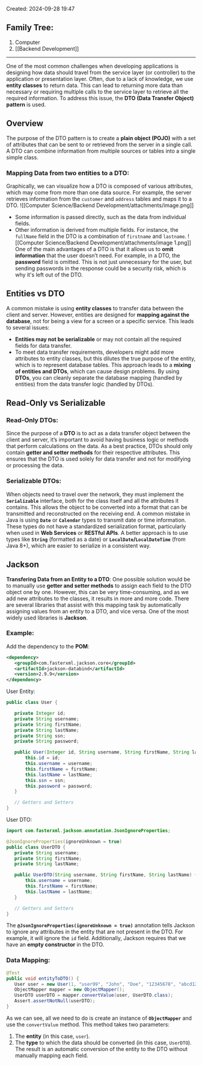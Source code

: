 Created: 2024-09-28 19:47
## Family Tree:
1. Computer
2. [[Backend Development]]
-- -
One of the most common challenges when developing applications is designing how data should travel from the service layer (or controller) to the application or presentation layer. Often, due to a lack of knowledge, we use **entity classes** to return data. This can lead to returning more data than necessary or requiring multiple calls to the service layer to retrieve all the required information.
To address this issue, the **DTO (Data Transfer Object) pattern** is used.
## Overview
The purpose of the DTO pattern is to create a **plain object (POJO)** with a set of attributes that can be sent to or retrieved from the server in a single call. A DTO can combine information from multiple sources or tables into a single simple class.
### Mapping Data from two entities to a DTO:
Graphically, we can visualize how a DTO is composed of various attributes, which may come from more than one data source. For example, the server retrieves information from the `customer` and `address` tables and maps it to a DTO.
![[Computer Science/Backend Development/attachments/image.png]]
- Some information is passed directly, such as the data from individual fields.
- Other information is derived from multiple fields. For instance, the `fullName` field in the DTO is a combination of `firstname` and `lastname`.
![[Computer Science/Backend Development/attachments/image 1.png]]
One of the main advantages of a DTO is that it allows us to **omit information** that the user doesn’t need. For example, in a DTO, the **password** field is omitted. This is not just unnecessary for the user, but sending passwords in the response could be a security risk, which is why it's left out of the DTO.
## Entities vs DTO
A common mistake is using **entity classes** to transfer data between the client and server. However, entities are designed for **mapping against the database**, not for being a view for a screen or a specific service. This leads to several issues:
- **Entities may not be serializable** or may not contain all the required fields for data transfer.
- To meet data transfer requirements, developers might add more attributes to entity classes, but this dilutes the true purpose of the entity, which is to represent database tables.
This approach leads to a **mixing of entities and DTOs**, which can cause design problems. By using **DTOs**, you can cleanly separate the database mapping (handled by entities) from the data transfer logic (handled by DTOs).
## Read-Only vs Serializable
### Read-Only DTOs:
Since the purpose of a **DTO** is to act as a data transfer object between the client and server, it’s important to avoid having business logic or methods that perform calculations on the data. As a best practice, DTOs should only contain **getter and setter methods** for their respective attributes. This ensures that the DTO is used solely for data transfer and not for modifying or processing the data.
### Serializable DTOs:
When objects need to travel over the network, they must implement the **`Serializable`** interface, both for the class itself and all the attributes it contains. This allows the object to be converted into a format that can be transmitted and reconstructed on the receiving end.
A common mistake in Java is using **`Date`** or **`Calendar`** types to transmit date or time information. These types do not have a standardized serialization format, particularly when used in **Web Services** or **RESTful APIs**. A better approach is to use types like **`String`** (formatted as a date) or **`LocalDate`/`LocalDateTime`** (from Java 8+), which are easier to serialize in a consistent way.
## Jackson
**Transfering Data from an Entity to a DTO**:
One possible solution would be to manually use **getter and setter methods** to assign each field to the DTO object one by one. However, this can be very time-consuming, and as we add new attributes to the classes, it results in more and more code.
There are several libraries that assist with this mapping task by automatically assigning values from an entity to a DTO, and vice versa. One of the most widely used libraries is **Jackson**.
### Example:
Add the dependency to the **POM**:
```xml
<dependency>
   <groupId>com.fasterxml.jackson.core</groupId>
   <artifactId>jackson-databind</artifactId>
   <version>2.9.9</version>
</dependency>
```
User Entity:
```java
public class User {

   private Integer id;
   private String username;
   private String firstName;
   private String lastName;
   private String ssn;
   private String password;

   public User(Integer id, String username, String firstName, String lastName, String ssn, String password) {
       this.id = id;
       this.username = username;
       this.firstName = firstName;
       this.lastName = lastName;
       this.ssn = ssn;
       this.password = password;
   }

   // Getters and Setters
}
```
User DTO:
```java
import com.fasterxml.jackson.annotation.JsonIgnoreProperties;

@JsonIgnoreProperties(ignoreUnknown = true)
public class UserDTO {
   private String username;
   private String firstName;
   private String lastName;

   public UserDTO(String username, String firstName, String lastName) {
       this.username = username;
       this.firstName = firstName;
       this.lastName = lastName;
   }

   // Getters and Setters
}
```
The **`@JsonIgnoreProperties(ignoreUnknown = true)`** annotation tells Jackson to ignore any attributes in the entity that are not present in the DTO. For example, it will ignore the `id` field.
Additionally, Jackson requires that we have an **empty constructor** in the DTO.
### Data Mapping:
```java
@Test
public void entityToDTO() {
   User user = new User(1, "user99", "John", "Doe", "12345678", "abcd1234");
   ObjectMapper mapper = new ObjectMapper();
   UserDTO userDTO = mapper.convertValue(user, UserDTO.class);
   Assert.assertNotNull(userDTO);
}
```
As we can see, all we need to do is create an instance of **`ObjectMapper`** and use the `convertValue` method. This method takes two parameters:
1. The **entity** (in this case, `user`).
2. The **type** to which the data should be converted (in this case, `UserDTO`).
The result is an automatic conversion of the entity to the DTO without manually mapping each field.